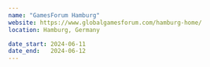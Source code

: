 ```yaml
---
name: "GamesForum Hamburg"
website: https://www.globalgamesforum.com/hamburg-home/
location: Hamburg, Germany

date_start: 2024-06-11
date_end:   2024-06-12
---
```

